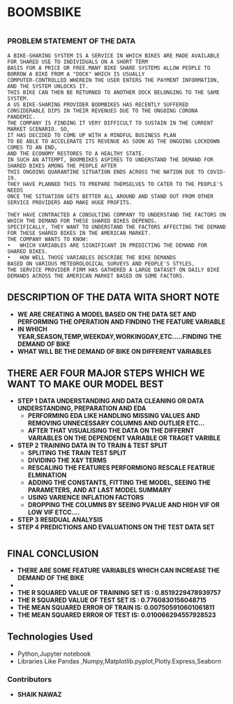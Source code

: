 # BOOMSBIKE 
#
### PROBLEM STATEMENT OF THE DATA
``` 
A BIKE-SHARING SYSTEM IS A SERVICE IN WHICH BIKES ARE MADE AVAILABLE FOR SHARED USE TO INDIVIDUALS ON A SHORT TERM 
BASIS FOR A PRICE OR FREE.MANY BIKE SHARE SYSTEMS ALLOW PEOPLE TO BORROW A BIKE FROM A "DOCK" WHICH IS USUALLY
COMPUTER-CONTROLLED WHEREIN THE USER ENTERS THE PAYMENT INFORMATION, AND THE SYSTEM UNLOCKS IT.
THIS BIKE CAN THEN BE RETURNED TO ANOTHER DOCK BELONGING TO THE SAME SYSTEM.
A US BIKE-SHARING PROVIDER BOOMBIKES HAS RECENTLY SUFFERED CONSIDERABLE DIPS IN THEIR REVENUES DUE TO THE ONGOING CORONA PANDEMIC. 
THE COMPANY IS FINDING IT VERY DIFFICULT TO SUSTAIN IN THE CURRENT MARKET SCENARIO. SO, 
IT HAS DECIDED TO COME UP WITH A MINDFUL BUSINESS PLAN 
TO BE ABLE TO ACCELERATE ITS REVENUE AS SOON AS THE ONGOING LOCKDOWN COMES TO AN END, 
AND THE ECONOMY RESTORES TO A HEALTHY STATE.
IN SUCH AN ATTEMPT, BOOMBIKES ASPIRES TO UNDERSTAND THE DEMAND FOR SHARED BIKES AMONG THE PEOPLE AFTER 
THIS ONGOING QUARANTINE SITUATION ENDS ACROSS THE NATION DUE TO COVID-19. 
THEY HAVE PLANNED THIS TO PREPARE THEMSELVES TO CATER TO THE PEOPLE'S NEEDS 
ONCE THE SITUATION GETS BETTER ALL AROUND AND STAND OUT FROM OTHER SERVICE PROVIDERS AND MAKE HUGE PROFITS.

THEY HAVE CONTRACTED A CONSULTING COMPANY TO UNDERSTAND THE FACTORS ON WHICH THE DEMAND FOR THESE SHARED BIKES DEPENDS.
SPECIFICALLY, THEY WANT TO UNDERSTAND THE FACTORS AFFECTING THE DEMAND FOR THESE SHARED BIKES IN THE AMERICAN MARKET. 
THE COMPANY WANTS TO KNOW:
•	WHICH VARIABLES ARE SIGNIFICANT IN PREDICTING THE DEMAND FOR SHARED BIKES.
•	HOW WELL THOSE VARIABLES DESCRIBE THE BIKE DEMANDS
BASED ON VARIOUS METEOROLOGICAL SURVEYS AND PEOPLE'S STYLES, 
THE SERVICE PROVIDER FIRM HAS GATHERED A LARGE DATASET ON DAILY BIKE DEMANDS ACROSS THE AMERICAN MARKET BASED ON SOME FACTORS. 

```
## **DESCRIPTION OF THE DATA WITA SHORT NOTE**
- **WE ARE CREATING A MODEL BASED ON THE DATA SET AND PERFORMING THE OPERATION AND FINDING THE FEATURE VARIABLE**
- **IN WHICH YEAR,SEASON,TEMP,WEEKDAY,WORKINGDAY,ETC.....FINDING THE DEMAND OF BIKE**
-  **WHAT WILL BE THE DEMAND OF BIKE ON DIFFERENT VARIABLES**


## THERE AER FOUR MAJOR STEPS WHICH WE WANT TO MAKE OUR MODEL BEST
- **STEP 1 DATA UNDERSTANDING AND DATA CLEANING OR DATA UNDERSTANDING, PREPARATION AND EDA**
    - **PERFORMING EDA LIKE HANDLING MISSING VALUES AND REMOVING UNNECESSARY COLUMNS AND OUTLIER ETC...**
    - **AFTER THAT VISUALISING THE DATA ON THE DIFFERNT VARIABLES ON THE DEPENDENT VARIABLE OR TRAGET VARIBLE**
- **STEP 2 TRAINING DATA IN TO TRAIN & TEST SPLIT**
     - **SPLITING THE TRAIN TEST SPLIT**
     - **DIVIDING THE X&Y TERMS**
     - **RESCALING THE FEATURES PERFORMIONG RESCALE FEATRUE ELMINATION**
     - **ADDING THE CONSTANTS, FITTING THE MODEL, SEEING THE PARAMETERS, AND AT LAST MODEL SUMMARY**
     - **USING VARIENCE INFLATION FACTORS**
     - **DROPPING THE COLUMNS BY SEEING PVALUE AND HIGH VIF OR LOW VIF ETCC....**
- **STEP 3 RESIDUAL ANALYSIS**
- **STEP 4 PREDICTIONS AND EVALUATIONS ON THE TEST DATA SET**

#
## FINAL CONCLUSION
- **THERE ARE SOME FEATURE VARIABLES WHICH CAN INCREASE THE DEMAND OF THE BIKE**
- 
- **THE R SQUARED VALUE OF TRAINING SET IS : 0.8519229478939757**
- **THE R SQUARED VALUE OF TEST SET IS : 0.7760830156048715**
- **THE MEAN SQUARED ERROR OF TRAIN IS: 0.007505910601061811**
- **THE MEAN SQUARED ERROR OF TEST IS: 0.010066294557928523**
## Technologies Used
- Python,Jupyter notebook
- Libraries Like Pandas ,Numpy,Matplotlib.pyplot,Plotly.Express,Seaborn


### Contributors
- **SHAIK NAWAZ**
